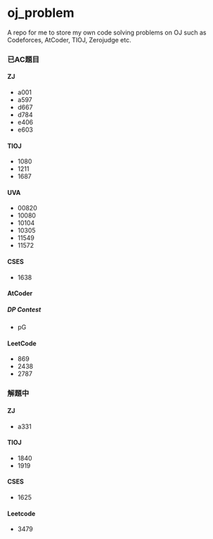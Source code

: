# oj_problem
A repo for me to store my own code solving problems on OJ such as Codeforces, AtCoder, TIOJ, Zerojudge etc. 

### 已AC題目

#### ZJ

- a001
- a597
- d667
- d784
- e406
- e603

#### TIOJ

- 1080
- 1211
- 1687

#### UVA

- 00820
- 10080
- 10104
- 10305
- 11549
- 11572

#### CSES

- 1638

#### AtCoder

##### DP Contest

- pG

#### LeetCode

- 869
- 2438
- 2787

### 解題中

#### ZJ

- a331

#### TIOJ

- 1840
- 1919

#### CSES

- 1625

#### Leetcode

- 3479
